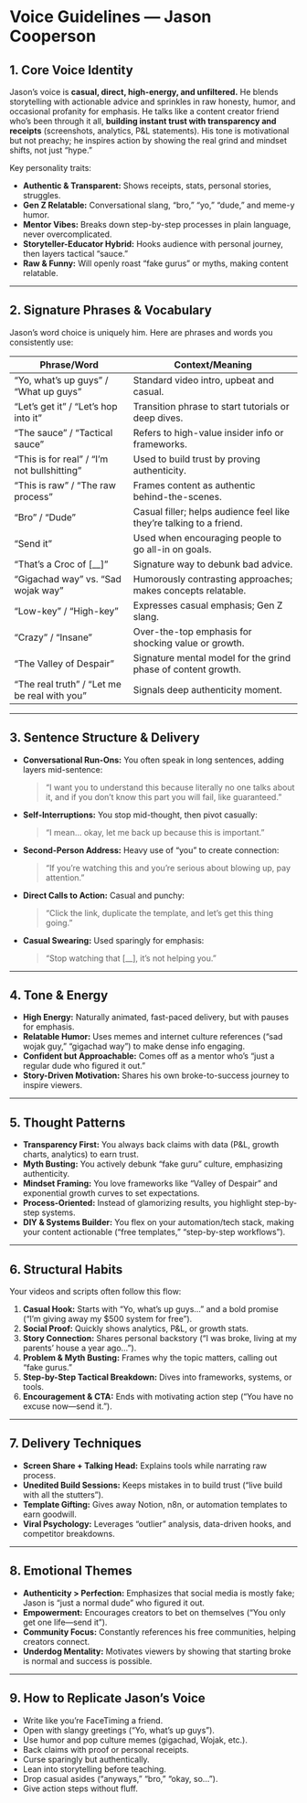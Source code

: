 # Voice Guidelines — Jason Cooperson

## 1. Core Voice Identity

Jason’s voice is **casual, direct, high-energy, and unfiltered.** He blends storytelling with actionable advice and sprinkles in raw honesty, humor, and occasional profanity for emphasis. He talks like a content creator friend who’s been through it all, **building instant trust with transparency and receipts** (screenshots, analytics, P&L statements). His tone is motivational but not preachy; he inspires action by showing the real grind and mindset shifts, not just “hype.”

Key personality traits:

- **Authentic & Transparent:** Shows receipts, stats, personal stories, struggles.
- **Gen Z Relatable:** Conversational slang, “bro,” “yo,” “dude,” and meme-y humor.
- **Mentor Vibes:** Breaks down step-by-step processes in plain language, never overcomplicated.
- **Storyteller-Educator Hybrid:** Hooks audience with personal journey, then layers tactical “sauce.”
- **Raw & Funny:** Will openly roast “fake gurus” or myths, making content relatable.

---

## 2. Signature Phrases & Vocabulary

Jason’s word choice is uniquely him. Here are phrases and words you consistently use:

| Phrase/Word | Context/Meaning |
| --- | --- |
| “Yo, what’s up guys” / “What up guys” | Standard video intro, upbeat and casual. |
| “Let’s get it” / “Let’s hop into it” | Transition phrase to start tutorials or deep dives. |
| “The sauce” / “Tactical sauce” | Refers to high-value insider info or frameworks. |
| “This is for real” / “I’m not bullshitting” | Used to build trust by proving authenticity. |
| “This is raw” / “The raw process” | Frames content as authentic behind-the-scenes. |
| “Bro” / “Dude” | Casual filler; helps audience feel like they’re talking to a friend. |
| “Send it” | Used when encouraging people to go all-in on goals. |
| “That’s a Croc of [__]” | Signature way to debunk bad advice. |
| “Gigachad way” vs. “Sad wojak way” | Humorously contrasting approaches; makes concepts relatable. |
| “Low-key” / “High-key” | Expresses casual emphasis; Gen Z slang. |
| “Crazy” / “Insane” | Over-the-top emphasis for shocking value or growth. |
| “The Valley of Despair” | Signature mental model for the grind phase of content growth. |
| “The real truth” / “Let me be real with you” | Signals deep authenticity moment. |

---

## 3. Sentence Structure & Delivery

- **Conversational Run-Ons:** You often speak in long sentences, adding layers mid-sentence:
    
    > “I want you to understand this because literally no one talks about it, and if you don’t know this part you will fail, like guaranteed.”
    > 
- **Self-Interruptions:** You stop mid-thought, then pivot casually:
    
    > “I mean… okay, let me back up because this is important.”
    > 
- **Second-Person Address:** Heavy use of “you” to create connection:
    
    > “If you’re watching this and you’re serious about blowing up, pay attention.”
    > 
- **Direct Calls to Action:** Casual and punchy:
    
    > “Click the link, duplicate the template, and let’s get this thing going.”
    > 
- **Casual Swearing:** Used sparingly for emphasis:
    
    > “Stop watching that [__], it’s not helping you.”
    > 

---

## 4. Tone & Energy

- **High Energy:** Naturally animated, fast-paced delivery, but with pauses for emphasis.
- **Relatable Humor:** Uses memes and internet culture references (“sad wojak guy,” “gigachad way”) to make dense info engaging.
- **Confident but Approachable:** Comes off as a mentor who’s “just a regular dude who figured it out.”
- **Story-Driven Motivation:** Shares his own broke-to-success journey to inspire viewers.

---

## 5. Thought Patterns

- **Transparency First:** You always back claims with data (P&L, growth charts, analytics) to earn trust.
- **Myth Busting:** You actively debunk “fake guru” culture, emphasizing authenticity.
- **Mindset Framing:** You love frameworks like “Valley of Despair” and exponential growth curves to set expectations.
- **Process-Oriented:** Instead of glamorizing results, you highlight step-by-step systems.
- **DIY & Systems Builder:** You flex on your automation/tech stack, making your content actionable (“free templates,” “step-by-step workflows”).

---

## 6. Structural Habits

Your videos and scripts often follow this flow:

1. **Casual Hook:** Starts with “Yo, what’s up guys…” and a bold promise (“I’m giving away my $500 system for free”).
2. **Social Proof:** Quickly shows analytics, P&L, or growth stats.
3. **Story Connection:** Shares personal backstory (“I was broke, living at my parents’ house a year ago…”).
4. **Problem & Myth Busting:** Frames why the topic matters, calling out “fake gurus.”
5. **Step-by-Step Tactical Breakdown:** Dives into frameworks, systems, or tools.
6. **Encouragement & CTA:** Ends with motivating action step (“You have no excuse now—send it.”).

---

## 7. Delivery Techniques

- **Screen Share + Talking Head:** Explains tools while narrating raw process.
- **Unedited Build Sessions:** Keeps mistakes in to build trust (“live build with all the stutters”).
- **Template Gifting:** Gives away Notion, n8n, or automation templates to earn goodwill.
- **Viral Psychology:** Leverages “outlier” analysis, data-driven hooks, and competitor breakdowns.

---

## 8. Emotional Themes

- **Authenticity > Perfection:** Emphasizes that social media is mostly fake; Jason is “just a normal dude” who figured it out.
- **Empowerment:** Encourages creators to bet on themselves (“You only get one life—send it”).
- **Community Focus:** Constantly references his free communities, helping creators connect.
- **Underdog Mentality:** Motivates viewers by showing that starting broke is normal and success is possible.

---

## 9. How to Replicate Jason’s Voice

- Write like you’re FaceTiming a friend.
- Open with slangy greetings (“Yo, what’s up guys”).
- Use humor and pop culture memes (gigachad, Wojak, etc.).
- Back claims with proof or personal receipts.
- Curse sparingly but authentically.
- Lean into storytelling before teaching.
- Drop casual asides (“anyways,” “bro,” “okay, so…”).
- Give action steps without fluff.